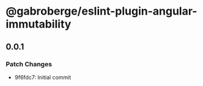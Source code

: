 # @gabroberge/eslint-plugin-angular-immutability

## 0.0.1

### Patch Changes

- 9f6fdc7: Initial commit
